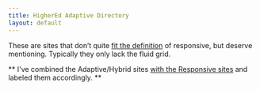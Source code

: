 ```yaml
---
title: HigherEd Adaptive Directory
layout: default
---
```

These are sites that don’t quite [fit the definition](http://en.wikipedia.org/wiki/Responsive_web_design) of responsive, but deserve mentioning. Typically they only lack the fluid grid.

** I've combined the Adaptive/Hybrid sites [with the Responsive sites](/highered-rwd-directory/) and labeled them accordingly. **